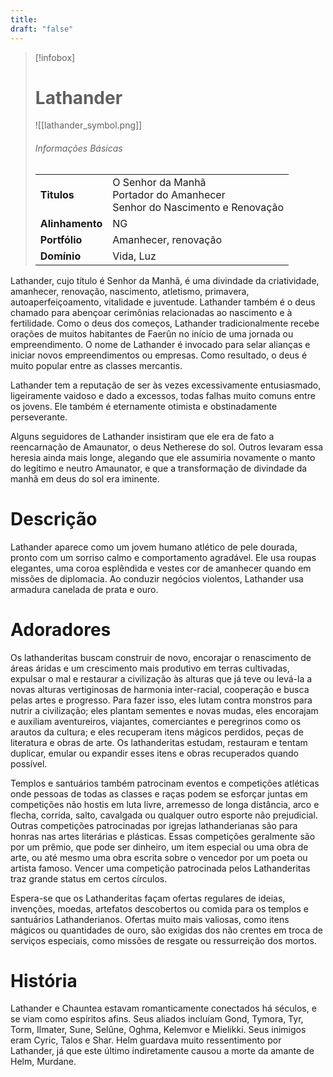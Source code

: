 ```yaml
---
title: 
draft: "false"
---
```

> [!infobox]
> # Lathander
> ![[lathander_symbol.png]]
> ###### Informações Básicas
> | | |
> | ---- | ---- |
> | **Titulos** | O Senhor da Manhã<br/>Portador do Amanhecer<br/>Senhor do Nascimento e Renovação |
> | **Alinhamento** | NG |
> | **Portfólio** | Amanhecer, renovação |
> | **Domínio** | Vida, Luz |

Lathander, cujo título é Senhor da Manhã, é uma divindade da criatividade, amanhecer, renovação, nascimento, atletismo, primavera, autoaperfeiçoamento, vitalidade e juventude. Lathander também é o deus chamado para abençoar cerimônias relacionadas ao nascimento e à fertilidade. Como o deus dos começos, Lathander tradicionalmente recebe orações de muitos habitantes de Faerûn no início de uma jornada ou empreendimento. O nome de Lathander é invocado para selar alianças e iniciar novos empreendimentos ou empresas. Como resultado, o deus é muito popular entre as classes mercantis.

Lathander tem a reputação de ser às vezes excessivamente entusiasmado, ligeiramente vaidoso e dado a excessos, todas falhas muito comuns entre os jovens. Ele também é eternamente otimista e obstinadamente perseverante.

Alguns seguidores de Lathander insistiram que ele era de fato a reencarnação de Amaunator, o deus Netherese do sol. Outros levaram essa heresia ainda mais longe, alegando que ele assumiria novamente o manto do legítimo e neutro Amaunator, e que a transformação de divindade da manhã em deus do sol era iminente.

# Descrição
Lathander aparece como um jovem humano atlético de pele dourada, pronto com um sorriso calmo e comportamento agradável. Ele usa roupas elegantes, uma coroa esplêndida e vestes cor de amanhecer quando em missões de diplomacia. Ao conduzir negócios violentos, Lathander usa armadura canelada de prata e ouro.

# Adoradores
Os lathanderitas buscam construir de novo, encorajar o renascimento de áreas áridas e um crescimento mais produtivo em terras cultivadas, expulsar o mal e restaurar a civilização às alturas que já teve ou levá-la a novas alturas vertiginosas de harmonia inter-racial, cooperação e busca pelas artes e progresso. Para fazer isso, eles lutam contra monstros para nutrir a civilização; eles plantam sementes e novas mudas, eles encorajam e auxiliam aventureiros, viajantes, comerciantes e peregrinos como os arautos da cultura; e eles recuperam itens mágicos perdidos, peças de literatura e obras de arte. Os lathanderitas estudam, restauram e tentam duplicar, emular ou expandir esses itens e obras recuperados quando possível.

Templos e santuários também patrocinam eventos e competições atléticas onde pessoas de todas as classes e raças podem se esforçar juntas em competições não hostis em luta livre, arremesso de longa distância, arco e flecha, corrida, salto, cavalgada ou qualquer outro esporte não prejudicial. Outras competições patrocinadas por igrejas lathanderianas são para honras nas artes literárias e plásticas. Essas competições geralmente são por um prêmio, que pode ser dinheiro, um item especial ou uma obra de arte, ou até mesmo uma obra escrita sobre o vencedor por um poeta ou artista famoso. Vencer uma competição patrocinada pelos Lathanderitas traz grande status em certos círculos.

Espera-se que os Lathanderitas façam ofertas regulares de ideias, invenções, moedas, artefatos descobertos ou comida para os templos e santuários Lathanderianos. Ofertas muito mais valiosas, como itens mágicos ou quantidades de ouro, são exigidas dos não crentes em troca de serviços especiais, como missões de resgate ou ressurreição dos mortos.

# História
Lathander e Chauntea estavam romanticamente conectados há séculos, e se viam como espíritos afins. Seus aliados incluíam Gond, Tymora, Tyr, Torm, Ilmater, Sune, Selûne, Oghma, Kelemvor e Mielikki. Seus inimigos eram Cyric, Talos e Shar. Helm guardava muito ressentimento por Lathander, já que este último indiretamente causou a morte da amante de Helm, Murdane.
